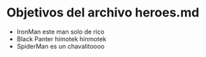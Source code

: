 # Objetivos del archivo heroes.md

* IronMan este man solo de rico
* Black Panter himotek hinmotek
* SpiderMan es un chavalitoooo 